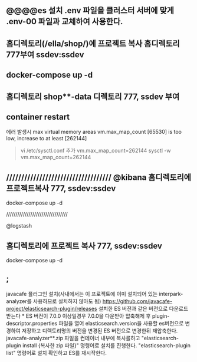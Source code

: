 @@@@es 설치
.env 파일을 클러스터 서버에 맞게 .env-00 파일과 교체하여 사용한다.
---

홈디렉토리(/ella/shop/)에 프로젝트 복사
홈디렉토리 777부여 ssdev:ssdev
----
docker-compose up -d
---
홈디렉토리 shop**-data 디렉토리 777, ssdev 부여
---
container restart
---
에러 발생시
max virtual memory areas vm.max_map_count [65530] is too low, increase to at least [262144]

> vi /etc/sysctl.conf
추가 vm.max_map_count=262144
> sysctl -w vm.max_map_count=262144

///////////////////////////////////
@kibana
홈디렉토리에 프로젝트복사
777, ssdev:ssdev
-----------
docker-compose up -d

/////////////////////////////////

@logstash


홈디렉토리에 프로젝트 복사
777, ssdev:ssdev
----------
docker-compose up -d

;
----------
javacafe 플러그인 설치(사내에서는 이 프로젝트에 이미 설치되어 있는 interpark-analyzer를 사용하므로 설치하지 않아도 됨)
https://github.com/javacafe-project/elasticsearch-plugin/releases
설치한 ES 버전과 같은 버전으로 다운로드 받는다
    * ES 버전이 7.0.0 이상일경우
    7.0.0을 다운받아 압축해제 후 plugin-descriptor.properties 파일을 열어 elasticsearch.version을 사용할 es버전으로 변경하여 저장하고
    디렉토리명의 버전을 변경된 ES 버전으로 변경한뒤 재압축한다.
javacafe-analyzer**.zip 파일을 컨테이너 내부에 복사를하고
"elasticsearch-plugin install {복사한 zip 파일}" 명령어로 설치를 진행한다.
"elasticsearch-plugin list" 명령어로 설치 확인하고
ES를 재시작한다.